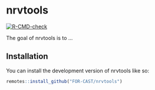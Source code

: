 # nrvtools

<!-- badges: start -->
[![R-CMD-check](https://github.com/FOR-CAST/nrvtools/actions/workflows/R-CMD-check.yaml/badge.svg)](https://github.com/FOR-CAST/nrvtools/actions/workflows/R-CMD-check.yaml)
<!-- badges: end -->

The goal of nrvtools is to ...

## Installation

You can install the development version of nrvtools like so:

``` r
remotes::install_github("FOR-CAST/nrvtools")
```
